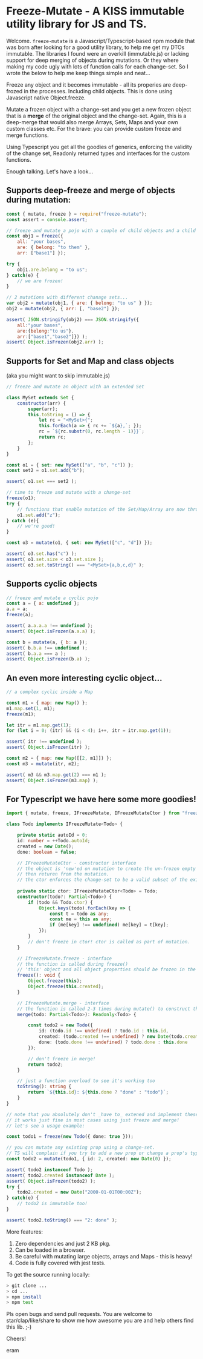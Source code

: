 
# Freeze-Mutate - A KISS immutable utility library for JS and TS.

Welcome. `freeze-mutate` is a Javascript/Typescript-based npm module that was born after looking for a good utility library, to help me get my DTOs immutable. The libraries I found were an overkill (immutable.js) or lacking support for deep merging of objects during mutations. Or they where making my code ugly with lots of function calls for each change-set. So I wrote the below to help me keep things simple and neat...

Freeze any object and it becomes immutable - all its properies are deep-frozed in the processes. Including child objects. This is done using Javascript native Object.freeze.

Mutate a frozen object with a change-set and you get a new frozen object that is a **merge** of the original object and the change-set. Again, this is a deep-merge that would also merge Arrays, Sets, Maps and your own custom classes etc.
For the brave: you can provide custom freeze and merge functions.

Using Typescript you get all the goodies of generics, enforcing the validity of the change set, Readonly returned types and interfaces for the custom functions.

Enough talking. Let's have a look...

## Supports deep-freeze and merge of objects during mutation:

```javascript
const { mutate, freeze } = require("freeze-mutate");
const assert = console.assert;

// freeze and mutate a pojo with a couple of child objects and a child array
const obj1 = freeze({ 
    all: "your bases", 
    are: { belong: "to them" }, 
    arr: ["base1"] });

try {
    obj1.are.belong = "to us";
} catch(e) {
    // we are frozen!
}

// 2 mutations with different chanage sets...
var obj2 = mutate(obj1, { are: { belong: "to us" } });
obj2 = mutate(obj2, { arr: [, "base2"] });

assert( JSON.stringify(obj2) === JSON.stringify({
    all:"your bases",
    are:{belong:"to us"},
    arr:["base1","base2"]}) );
assert( Object.isFrozen(obj2.arr) );
```

## Supports for Set and Map and class objects
(aka you might want to skip immutable.js)

```javascript
// freeze and mutate an object with an extended Set

class MySet extends Set {
    constructor(arr) {
        super(arr);
        this.toString = () => {
            let rc = "<MySet>{";
            this.forEach(a => { rc += `${a},`; });
            rc = `${rc.substr(0, rc.length - 1)}}`;
            return rc;
        };
    }
}

const o1 = { set: new MySet(["a", "b", "c"]) };
const set2 = o1.set.add("b");

assert( o1.set === set2 );

// time to freeze and mutate with a change-set
freeze(o1);
try { 
    // functions that enable mutation of the Set/Map/Array are now throwing. 
    o1.set.add("z"); 
} catch (e){
    // we're good!
}

const o3 = mutate(o1, { set: new MySet(["c", "d"]) });

assert( o3.set.has("c") );
assert( o1.set.size < o3.set.size );
assert( o3.set.toString() === "<MySet>{a,b,c,d}" );
```

## Supports cyclic objects 

```javascript
// freeze and mutate a cyclic pojo
const a = { a: undefined };
a.a = a;
freeze(a);

assert( a.a.a.a !== undefined );
assert( Object.isFrozen(a.a.a) );

const b = mutate(a, { b: a });
assert( b.b.a !== undefined );
assert( b.a.a === a );
assert( Object.isFrozen(b.a) );
```

## An even more interesting cyclic object...

```javascript
// a complex cyclic inside a Map

const m1 = { map: new Map() };
m1.map.set(1, m1);
freeze(m1);

let itr = m1.map.get(1);
for (let i = 0; (itr) && (i < 4); i++, itr = itr.map.get(1));

assert( itr !== undefined );
assert( Object.isFrozen(itr) );

const m2 = { map: new Map([[2, m1]]) };
const m3 = mutate(itr, m2);

assert( m3 && m3.map.get(2) === m1 );
assert( Object.isFrozen(m3.map) );
```

## For **Typescript** we have here some more goodies!

```typescript
import { mutate, freeze, IFreezeMutate, IFreezeMutateCtor } from "freeze-mutate";

class Todo implements IFreezeMutate<Todo> {

    private static autoId = 0;
    id: number = ++Todo.autoId;
    created = new Date();
    done: boolean = false;

    // IFreezeMutateCtor - constructor interface 
    // the object is 'new'ed on mutation to create the un-frozen empty object that is 
    // then returen from the mutation. 
    // the ctor enforces the change-set to be a valid subset of the existing properties.
    
    private static ctor: IFreezeMutateCtor<Todo> = Todo;
    constructor(todo?: Partial<Todo>) {
        if (todo && Todo.ctor) {
            Object.keys(todo).forEach(key => {
                const t = todo as any;
                const me = this as any;
                if (me[key] !== undefined) me[key] = t[key];
            });
        }
        // don't freeze in ctor! ctor is called as part of mutation.
    }

    // IfreezeMutate.freeze - interface
    // the function is called during freeze()
    // 'this' object and all object properties should be frozen in the function.
    freeze(): void {
        Object.freeze(this);
        Object.freeze(this.created);
    }

    // IfreezeMutate.merge - interface 
    // the function is called 2-3 times during mutate() to construct the returned object.
    merge(todo: Partial<Todo>): Readonly<Todo> {

        const todo2 = new Todo({
            id: (todo.id !== undefined) ? todo.id : this.id,
            created: (todo.created !== undefined) ? new Date(todo.created.valueOf()) : this.created,
            done: (todo.done !== undefined) ? todo.done : this.done
        });

        // don't freeze in merge!
        return todo2;
    }

    // just a function overload to see it's working too
    toString(): string {
        return `${this.id}: ${this.done ? "done" : "todo"}`;
    }
}

// note that you absolutely don't _have to_ extened and implement these interfaces. 
// it works just fine in most cases using just freeze and merge!
// let's see a usage example:

const todo1 = freeze(new Todo({ done: true }));

// you can mutate any existing prop using a change-set. 
// TS will complain if you try to add a new prop or change a prop's type!
const todo2 = mutate(todo1, { id: 2, created: new Date(0) });

assert( todo2 instanceof Todo );
assert( todo2.created instanceof Date );
assert( Object.isFrozen(todo2) );
try { 
    todo2.created = new Date("2000-01-01T00:00Z"); 
} catch(e) {
    // todo2 is immutable too!
}

assert( todo2.toString() === "2: done" );
```

More features:
1. Zero dependencies and just 2 KB pkg.
1. Can be loaded in a browser.
1. Be careful with mutating large objects, arrays and Maps - this is heavy!
1. Code is fully covered with jest tests.

To get the source running locally:
```sh
> git clone ...
> cd ...
> npm install
> npm test
```
Pls open bugs and send pull requests. You are welcome to star/clap/like/share to show me how awesome you are and help others find this lib. ;-)

Cheers!

eram
